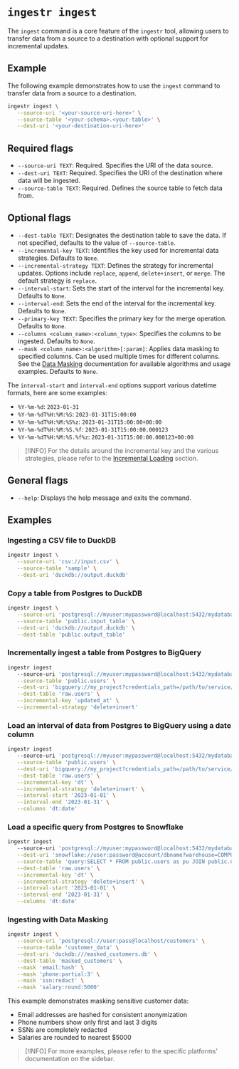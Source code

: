 # `ingestr ingest`

The `ingest` command is a core feature of the `ingestr` tool, allowing users to transfer data from a source to a destination with optional support for incremental updates.

## Example

The following example demonstrates how to use the `ingest` command to transfer data from a source to a destination.

```bash
ingestr ingest \
   --source-uri '<your-source-uri-here>' \
   --source-table '<your-schema>.<your-table>' \
   --dest-uri '<your-destination-uri-here>'
```

## Required flags

- `--source-uri TEXT`: Required. Specifies the URI of the data source.
- `--dest-uri TEXT`: Required. Specifies the URI of the destination where data will be ingested.
- `--source-table TEXT`: Required. Defines the source table to fetch data from.

## Optional flags

- `--dest-table TEXT`: Designates the destination table to save the data. If not specified, defaults to the value of `--source-table`.
- `--incremental-key TEXT`: Identifies the key used for incremental data strategies. Defaults to `None`.
- `--incremental-strategy TEXT`: Defines the strategy for incremental updates. Options include `replace`, `append`, `delete+insert`, or `merge`. The default strategy is `replace`.
- `--interval-start`: Sets the start of the interval for the incremental key. Defaults to `None`.
- `--interval-end`: Sets the end of the interval for the incremental key. Defaults to `None`.
- `--primary-key TEXT`: Specifies the primary key for the merge operation. Defaults to `None`.
- `--columns <column_name>:<column_type>`: Specifies the columns to be ingested. Defaults to `None`.
- `--mask <column_name>:<algorithm>[:param]`: Applies data masking to specified columns. Can be used multiple times for different columns. See the [Data Masking](../getting-started/data-masking.md) documentation for available algorithms and usage examples. Defaults to `None`.

The `interval-start` and `interval-end` options support various datetime formats, here are some examples:
- `%Y-%m-%d`: `2023-01-31`
- `%Y-%m-%dT%H:%M:%S`: `2023-01-31T15:00:00`
- `%Y-%m-%dT%H:%M:%S%z`: `2023-01-31T15:00:00+00:00`
- `%Y-%m-%dT%H:%M:%S.%f`: `2023-01-31T15:00:00.000123`
- `%Y-%m-%dT%H:%M:%S.%f%z`: `2023-01-31T15:00:00.000123+00:00`

> [!INFO]
> For the details around the incremental key and the various strategies, please refer to the [Incremental Loading](../getting-started/incremental-loading.md) section.

## General flags

- `--help`: Displays the help message and exits the command.

## Examples

### Ingesting a CSV file to DuckDB

```bash
ingestr ingest \
   --source-uri 'csv://input.csv' \
   --source-table 'sample' \
   --dest-uri 'duckdb://output.duckdb'
```

### Copy a table from Postgres to DuckDB

```bash
ingestr ingest \
   --source-uri 'postgresql://myuser:mypassword@localhost:5432/mydatabase?sslmode=disable' \
   --source-table 'public.input_table' \
   --dest-uri 'duckdb://output.duckdb' \
   --dest-table 'public.output_table'
```

### Incrementally ingest a table from Postgres to BigQuery

```bash
ingestr ingest 
   --source-uri 'postgresql://myuser:mypassword@localhost:5432/mydatabase?sslmode=disable' \
   --source-table 'public.users' \
   --dest-uri 'bigquery://my_project?credentials_path=/path/to/service/account.json&location=EU' \
   --dest-table 'raw.users' \
   --incremental-key 'updated_at' \
   --incremental-strategy 'delete+insert'
```

### Load an interval of data from Postgres to BigQuery using a date column

```bash
ingestr ingest 
   --source-uri 'postgresql://myuser:mypassword@localhost:5432/mydatabase?sslmode=disable' \
   --source-table 'public.users' \
   --dest-uri 'bigquery://my_project?credentials_path=/path/to/service/account.json&location=EU' \
   --dest-table 'raw.users' \
   --incremental-key 'dt' \
   --incremental-strategy 'delete+insert' \
   --interval-start '2023-01-01' \
   --interval-end '2023-01-31' \
   --columns 'dt:date'
```

### Load a specific query from Postgres to Snowflake

```bash
ingestr ingest 
   --source-uri 'postgresql://myuser:mypassword@localhost:5432/mydatabase?sslmode=disable' \
   --dest-uri 'snowflake://user:password@account/dbname?warehouse=COMPUTE_WH&role=my_role' \
   --source-table 'query:SELECT * FROM public.users as pu JOIN public.orders as o ON pu.id = o.user_id WHERE pu.dt BETWEEN :interval_start AND :interval_end' \
   --dest-table 'raw.users' \
   --incremental-key 'dt' \
   --incremental-strategy 'delete+insert' \
   --interval-start '2023-01-01' \
   --interval-end '2023-01-31' \
   --columns 'dt:date'
```

### Ingesting with Data Masking

```bash
ingestr ingest \
   --source-uri 'postgresql://user:pass@localhost/customers' \
   --source-table 'customer_data' \
   --dest-uri 'duckdb:///masked_customers.db' \
   --dest-table 'masked_customers' \
   --mask 'email:hash' \
   --mask 'phone:partial:3' \
   --mask 'ssn:redact' \
   --mask 'salary:round:5000'
```

This example demonstrates masking sensitive customer data:
- Email addresses are hashed for consistent anonymization
- Phone numbers show only first and last 3 digits
- SSNs are completely redacted
- Salaries are rounded to nearest $5000

> [!INFO]
> For more examples, please refer to the specific platforms' documentation on the sidebar.